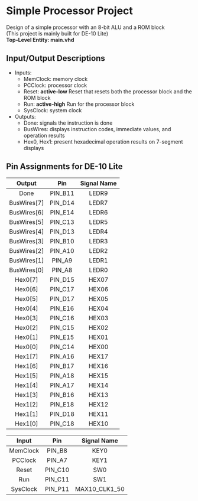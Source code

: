 # Simple Processor Project

Design of a simple processor with an 8-bit ALU and a ROM block  
(This project is mainly built for DE-10 Lite)  
**Top-Level Entity: main.vhd**

## Input/Output Descriptions

- Inputs:  
  - MemClock: memory clock  
  - PCClock: processor clock  
  - Reset: **active-low** Reset that resets both the processor block and the ROM block  
  - Run: **active-high** Run for the processor block  
  - SysClock: system clock  
- Outputs:  
  - Done: signals the instruction is done  
  - BusWires: displays instruction codes, immediate values, and operation results  
  - Hex0, Hex1: present hexadecimal operation results on 7-segment displays

## Pin Assignments for **DE-10 Lite**

|    Output   |   Pin   |  Signal Name  |
|    :---:    |  :---:  |     :---:     |
|     Done    | PIN_B11 |      LEDR9    |
| BusWires[7] | PIN_D14 |      LEDR7    |
| BusWires[6] | PIN_E14 |      LEDR6    |
| BusWires[5] | PIN_C13 |      LEDR5    |
| BusWires[4] | PIN_D13 |      LEDR4    |
| BusWires[3] | PIN_B10 |      LEDR3    |
| BusWires[2] | PIN_A10 |      LEDR2    |
| BusWires[1] |  PIN_A9 |      LEDR1    |
| BusWires[0] |  PIN_A8 |      LEDR0    |
|   Hex0[7]   | PIN_D15 |      HEX07    |
|   Hex0[6]   | PIN_C17 |      HEX06    |
|   Hex0[5]   | PIN_D17 |      HEX05    |
|   Hex0[4]   | PIN_E16 |      HEX04    |
|   Hex0[3]   | PIN_C16 |      HEX03    |
|   Hex0[2]   | PIN_C15 |      HEX02    |
|   Hex0[1]   | PIN_E15 |      HEX01    |
|   Hex0[0]   | PIN_C14 |      HEX00    |
|   Hex1[7]   | PIN_A16 |      HEX17    |
|   Hex1[6]   | PIN_B17 |      HEX16    |
|   Hex1[5]   | PIN_A18 |      HEX15    |
|   Hex1[4]   | PIN_A17 |      HEX14    |
|   Hex1[3]   | PIN_B16 |      HEX13    |
|   Hex1[2]   | PIN_E18 |      HEX12    |
|   Hex1[1]   | PIN_D18 |      HEX11    |
|   Hex1[0]   | PIN_C18 |      HEX10    |

|     Input   |   Pin   |  Signal Name  |
|    :---:    |  :---:  |     :---:     |
|   MemClock  |  PIN_B8 |      KEY0     |
|   PCClock   |  PIN_A7 |      KEY1     |
|    Reset    | PIN_C10 |      SW0      |
|     Run     | PIN_C11 |      SW1      |
|   SysClock  | PIN_P11 | MAX10_CLK1_50 |
